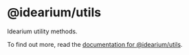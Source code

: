 # @idearium/utils

Idearium utility methods.

To find out more, read the [documentation for @idearium/utils](https://idearium.github.io/idearium-lib/docs/utils).
